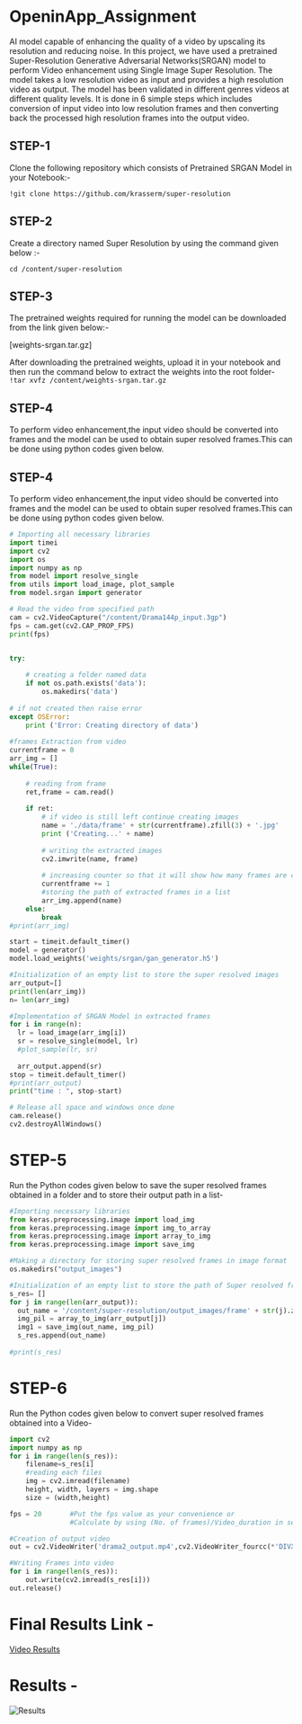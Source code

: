 # OpeninApp_Assignment
 AI model capable of enhancing the quality of a video by upscaling its resolution and reducing noise.
In this project, we have used a pretrained Super-Resolution Generative Adversarial Networks(SRGAN) model to perform Video enhancement using Single Image Super Resolution. The model takes a low resolution video as input and provides a high resolution video as output. The model has been validated in different genres videos at different quality levels. It is done in 6 simple steps which includes conversion of input video into low resolution frames and then converting back the processed high resolution frames into the output video.
## STEP-1
Clone the following repository which consists of Pretrained SRGAN Model in your Notebook:-

``` !git clone https://github.com/krasserm/super-resolution ```

## STEP-2
Create a directory named Super Resolution by using the command given below :-

```cd /content/super-resolution```
## STEP-3
The pretrained weights required for running the model can be  downloaded from the link given below:-

[weights-srgan.tar.gz]

After downloading the pretrained weights, upload it in your notebook and then run the command below to extract the weights into the root folder-
```!tar xvfz /content/weights-srgan.tar.gz```
## STEP-4
To perform video enhancement,the input video should be converted into frames and the model can be used to obtain super resolved frames.This can be done using python codes given below.
## STEP-4
To perform video enhancement,the input video should be converted into frames and the model can be used to obtain super resolved frames.This can be done using python codes given below.

```python
# Importing all necessary libraries 
import timei
import cv2 
import os
import numpy as np
from model import resolve_single
from utils import load_image, plot_sample
from model.srgan import generator

# Read the video from specified path 
cam = cv2.VideoCapture("/content/Drama144p_input.3gp") 
fps = cam.get(cv2.CAP_PROP_FPS)
print(fps)


try:
      
    # creating a folder named data 
    if not os.path.exists('data'): 
        os.makedirs('data') 
  
# if not created then raise error 
except OSError:
    print ('Error: Creating directory of data') 
  
#frames Extraction from video 
currentframe = 0
arr_img = []
while(True): 
      
    # reading from frame 
    ret,frame = cam.read() 
  
    if ret: 
        # if video is still left continue creating images 
        name = './data/frame' + str(currentframe).zfill(3) + '.jpg'
        print ('Creating...' + name) 
  
        # writing the extracted images 
        cv2.imwrite(name, frame) 
  
        # increasing counter so that it will show how many frames are created 
        currentframe += 1
        #storing the path of extracted frames in a list
        arr_img.append(name)
    else: 
        break
#print(arr_img)

start = timeit.default_timer()
model = generator()
model.load_weights('weights/srgan/gan_generator.h5')

#Initialization of an empty list to store the super resolved images
arr_output=[]
print(len(arr_img))
n= len(arr_img)

#Implementation of SRGAN Model in extracted frames
for i in range(n):
  lr = load_image(arr_img[i])
  sr = resolve_single(model, lr)
  #plot_sample(lr, sr)
  
  arr_output.append(sr)
stop = timeit.default_timer()
#print(arr_output)
print("time : ", stop-start)

# Release all space and windows once done 
cam.release() 
cv2.destroyAllWindows()
```

# STEP-5
Run the Python codes given below to save the super resolved frames obtained in a folder and to store their output path in a list-

```python
#Importing necessary libraries
from keras.preprocessing.image import load_img
from keras.preprocessing.image import img_to_array
from keras.preprocessing.image import array_to_img
from keras.preprocessing.image import save_img

#Making a directory for storing super resolved frames in image format
os.makedirs("output_images")

#Initialization of an empty list to store the path of Super resolved frames
s_res= []
for j in range(len(arr_output)):
  out_name = '/content/super-resolution/output_images/frame' + str(j).zfill(3) + '.jpg'
  img_pil = array_to_img(arr_output[j])
  img1 = save_img(out_name, img_pil)
  s_res.append(out_name)
  
#print(s_res)
```
# STEP-6
Run the Python codes given  below to  convert  super resolved frames obtained into a Video-

```python
import cv2
import numpy as np
for i in range(len(s_res)):
    filename=s_res[i]
    #reading each files
    img = cv2.imread(filename)
    height, width, layers = img.shape
    size = (width,height)

fps = 20       #Put the fps value as your convenience or 
               #Calculate by using (No. of frames)/Video_duration in seconds  

#Creation of output video               
out = cv2.VideoWriter('drama2_output.mp4',cv2.VideoWriter_fourcc(*'DIVX'), fps , size)

#Writing Frames into video
for i in range(len(s_res)):
    out.write(cv2.imread(s_res[i]))
out.release()
```

# Final Results Link - 
[Video Results](https://drive.google.com/drive/folders/1DYKyTvH2onhnTTjHrgfv8xZRDkfqfxF9?usp=sharing)
# Results -
![Results](results.png)
